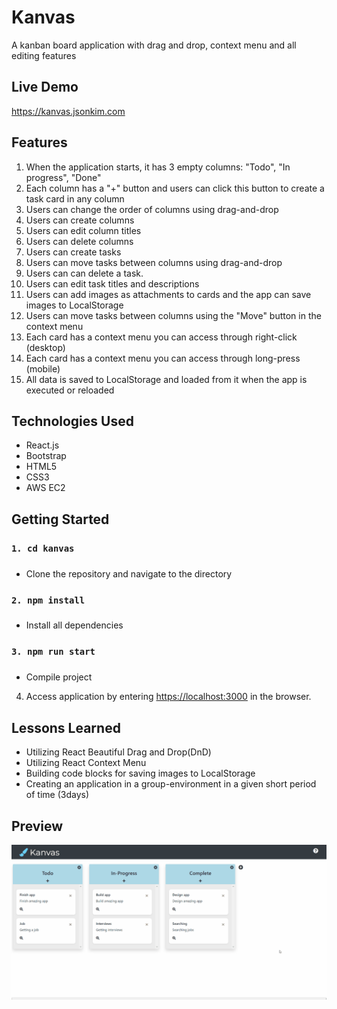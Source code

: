 # Kanvas
A kanban board application with drag and drop, context menu and all editing features

## Live Demo
https://kanvas.jsonkim.com

## Features
1. When the application starts, it has 3 empty columns: "Todo", "In progress", "Done"
2. Each column has a "+" button and users can click this button to create a task card in any column
3. Users can change the order of columns using drag-and-drop
4. Users can create columns
5. Users can edit column titles
6. Users can delete columns
7. Users can create tasks
8. Users can move tasks between columns using drag-and-drop
9. Users can can delete a task.
10. Users can edit task titles and descriptions
11. Users can add images as attachments to cards and the app can save images to LocalStorage
12. Users can move tasks between columns using the "Move" button in the context menu
13. Each card has a context menu you can access through right-click (desktop)
14. Each card has a context menu you can access through long-press (mobile)
15. All data is saved to LocalStorage and loaded from it when the app is executed or reloaded

## Technologies Used
* React.js
* Bootstrap
* HTML5
* CSS3
* AWS EC2

## Getting Started
### `1. cd kanvas `
###
* Clone the repository and navigate to the directory
### `2. npm install `
###
* Install all dependencies
### `3. npm run start `
###
* Compile project
4. Access application by entering [https://localhost:3000](https://localhost:3000) in the browser.

## Lessons Learned
* Utilizing React Beautiful Drag and Drop(DnD)
* Utilizing React Context Menu
* Building code blocks for saving images to LocalStorage
* Creating an application in a group-environment in a given short period of time (3days)

## Preview

<img src="src/images/demosmaller.gif">
